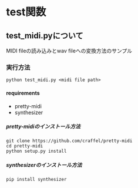 # test関数

## test_midi.pyについて
MIDI fileの読み込みとwav fileへの変換方法のサンプル
### 実行方法
```
python test_midi.py <midi file path>
```
#### requirements
- pretty-midi
- synthesizer

##### pretty-midiのインストール方法
```
git clone https://github.com/craffel/pretty-midi
cd pretty-midi
python setup.py install
```

##### synthesizerのインストール方法
```
pip install synthesizer
```

